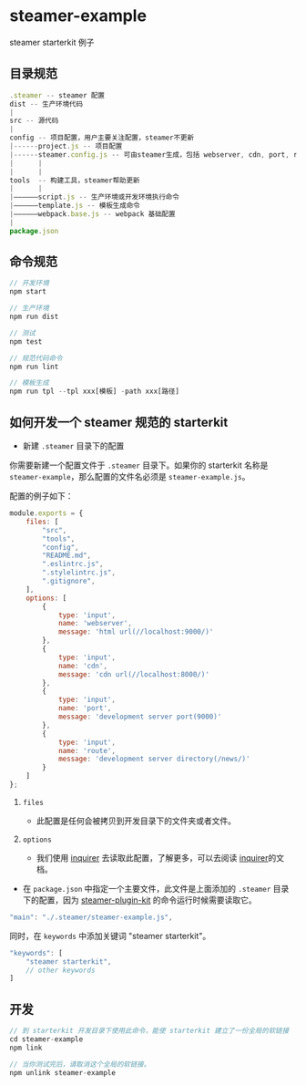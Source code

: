 # steamer-example

steamer starterkit 例子

## 目录规范

```javascript
.steamer -- steamer 配置
dist -- 生产环境代码
|
src -- 源代码
|
config -- 项目配置，用户主要关注配置，steamer不更新
|------project.js -- 项目配置
|------steamer.config.js -- 可由steamer生成，包括 webserver, cdn, port, route 等
|      |
|      |
tools  -- 构建工具，steamer帮助更新
|      |
|——————script.js -- 生产环境或开发环境执行命令
|——————template.js -- 模板生成命令
|——————webpack.base.js -- webpack 基础配置
|
package.json
```

## 命令规范

```javascript
// 开发环境
npm start

// 生产环境
npm run dist

// 测试
npm test

// 规范代码命令
npm run lint

// 模板生成
npm run tpl --tpl xxx[模板] -path xxx[路径]
```

## 如何开发一个 steamer 规范的 starterkit

* 新建 `.steamer` 目录下的配置

你需要新建一个配置文件于 `.steamer` 目录下。如果你的 starterkit 名称是 `steamer-example`，那么配置的文件名必须是 `steamer-example.js`。

配置的例子如下：

```javascript
module.exports = {
    files: [
        "src",
        "tools",
        "config",
        "README.md",
        ".eslintrc.js",
        ".stylelintrc.js",
        ".gitignore",
    ],
    options: [
        {
            type: 'input',
            name: 'webserver',
            message: 'html url(//localhost:9000/)'
        },
        {
            type: 'input',
            name: 'cdn',
            message: 'cdn url(//localhost:8000/)'
        },
        {
            type: 'input',
            name: 'port',
            message: 'development server port(9000)'
        },
        {
            type: 'input',
            name: 'route',
            message: 'development server directory(/news/)'
        }
    ]
};
```

1. `files` 
    - 此配置是任何会被拷贝到开发目录下的文件夹或者文件。

2. `options` 
    - 我们使用 [inquirer](https://github.com/sboudrias/Inquirer.js) 去读取此配置，了解更多，可以去阅读 [inquirer](https://github.com/sboudrias/Inquirer.js)的文档。


* 在 `package.json` 中指定一个主要文件，此文件是上面添加的 `.steamer` 目录下的配置，因为 [steamer-plugin-kit](https://github.com/SteamerTeam/steamer-plugin-kit) 的命令运行时候需要读取它。

```javascript
"main": "./.steamer/steamer-example.js",
```

同时，在 `keywords` 中添加关键词 "steamer starterkit"。

```javascript
"keywords": [
    "steamer starterkit",
    // other keywords
]
```

## 开发
```javascript
// 到 starterkit 开发目录下使用此命令，能使 starterkit 建立了一份全局的软链接
cd steamer-example
npm link

// 当你测试完后，请取消这个全局的软链接。
npm unlink steamer-example

```
